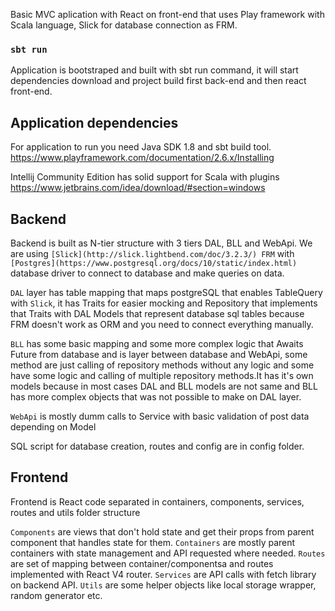 Basic MVC aplication with React on front-end that uses Play framework with Scala language, Slick for database connection as FRM.

### `sbt run`

Application is bootstraped and built with sbt run command, it will start dependencies download and project build first back-end and then react front-end.


## Application dependencies

For application to run you need Java SDK 1.8 and sbt build tool.
https://www.playframework.com/documentation/2.6.x/Installing

Intellij Community Edition has solid support for Scala with plugins
https://www.jetbrains.com/idea/download/#section=windows


## Backend

Backend is built as N-tier structure with 3 tiers DAL, BLL and WebApi.
We are using `[Slick](http://slick.lightbend.com/doc/3.2.3/) FRM` with `[Postgres](https://www.postgresql.org/docs/10/static/index.html)` database driver to connect to database and make queries on data. 

`DAL` layer has table mapping that maps postgreSQL that enables TableQuery with `Slick`, it has Traits for easier mocking and Repository that implements that Traits with DAL Models that represent database sql tables because FRM doesn't work as ORM and you need to connect everything manually.

`BLL` has some basic mapping and some more complex logic that Awaits Future from database and is layer between database and WebApi, some method are just calling of repository methods without any logic and some have some logic and calling of multiple repository methods.It has it's own models because in most cases DAL and BLL models are not same and BLL has more complex objects that was not possible to make on DAL layer.

`WebApi` is mostly dumm calls to Service with basic validation of post data depending on Model 

SQL script for database creation, routes and config are in config folder.


## Frontend

Frontend is React code separated in containers, components, services, routes and utils folder structure

`Components` are views that don't hold state and get their props from parent component that handles state for them.
`Containers` are mostly parent containers with state management and API requested where needed.
`Routes` are set of mapping between container/componentsa and routes implemented with React V4 router.
`Services` are API calls with fetch library on backend API.
`Utils` are some helper objects like local storage wrapper, random generator etc.
